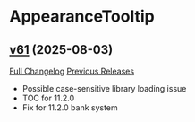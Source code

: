 # AppearanceTooltip

## [v61](https://github.com/kemayo/wow-appearancetooltip/tree/v61) (2025-08-03)
[Full Changelog](https://github.com/kemayo/wow-appearancetooltip/compare/v60...v61) [Previous Releases](https://github.com/kemayo/wow-appearancetooltip/releases)

- Possible case-sensitive library loading issue  
- TOC for 11.2.0  
- Fix for 11.2.0 bank system  
